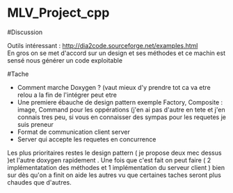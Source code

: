 # MLV_Project_cpp


#Discussion

Outils intéressant :
http://dia2code.sourceforge.net/examples.html<br>
En gros on se met d'accord sur un design et ses méthodes et ce machin est sensé nous générer un code exploitable


#Tache
* Comment marche Doxygen ? (vaut mieux d'y prendre tot ca va etre relou a la fin de l'intégrer peut etre
* Une premiere ébauche de design pattern exemple  Factory, Composite : image, Command pour les oppérations (j'en ai pas d'autre en tete et j'en connais tres peu, si vous en connaisser des sympas pour les requetes je suis preneur
* Format de communication client server
* Server qui accepte les requetes en concurrence

Les plus prioritaires restes le design pattern ( je propose deux mec dessus )et l'autre doxygen rapidement .
Une fois que c'est fait on peut faire ( 2 implémentatation des méthodes  et 1 implémentation du serveur client ) bien sur dès qu'on a finit on aide les autres vu que certaines taches seront plus chaudes que d'autres.

